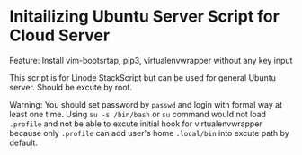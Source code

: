 # Initailizing Ubuntu Server Script for Cloud Server

Feature: Install vim-bootsrtap, pip3, virtualenvwrapper without any key input

This script is for Linode StackScript but can be used for general Ubuntu server. Should be excute by root.

Warning: You should set password by `passwd` and login with formal way at least one time. Using `su -s /bin/bash` or `su` command would not load `.profile` and not be able to excute initial hook for virtualenvwrapper because only `.profile` can add user's home `.local/bin` into excute path by default.